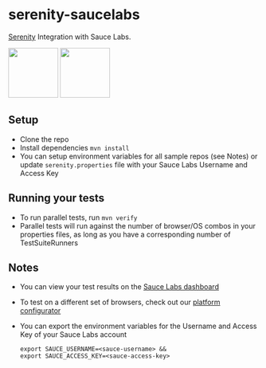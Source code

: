 # serenity-saucelabs

[Serenity](http://www.thucydides.info/docs/serenity/) Integration with Sauce Labs.

<img src="https://training.saucelabs.com/images/logo.png" height = "100">

<img src="http://www.thucydides.info/docs/serenity/images/serenity-logo.png" height = "100">

## Setup
* Clone the repo
* Install dependencies `mvn install`
* You can setup environment variables for all sample repos (see Notes) or update `serenity.properties` file with your Sauce Labs Username and Access Key

## Running your tests
- To run parallel tests, run `mvn verify`
- Parallel tests will run against the number of browser/OS combos in your properties files, as long as you have a corresponding number of TestSuiteRunners

## Notes
* You can view your test results on the [Sauce Labs dashboard](https://app.saucelabs.com/dashboard/tests/vdc)
* To test on a different set of browsers, check out our [platform configurator](https://wiki.saucelabs.com/display/DOCS/Platform+Configurator#/)
* You can export the environment variables for the Username and Access Key of your Sauce Labs account
  
  ```
  export SAUCE_USERNAME=<sauce-username> &&
  export SAUCE_ACCESS_KEY=<sauce-access-key>
  ```